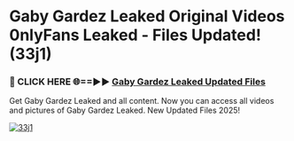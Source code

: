 # Gaby Gardez Leaked Original Videos 0nlyFans Leaked - Files Updated! (33j1)

<h3>🔴 CLICK HERE 🌐==►► <a href="https://tinyurl.com/x26r9saj" rel="nofollow">Gaby Gardez Leaked Updated Files</a></h3>

Get Gaby Gardez Leaked and all content. Now you can access all videos and pictures of Gaby Gardez Leaked. New Updated Files 2025!

[![33j1](https://i.imgur.com/LkgZPqh.gif)](https://tinyurl.com/x26r9saj)
